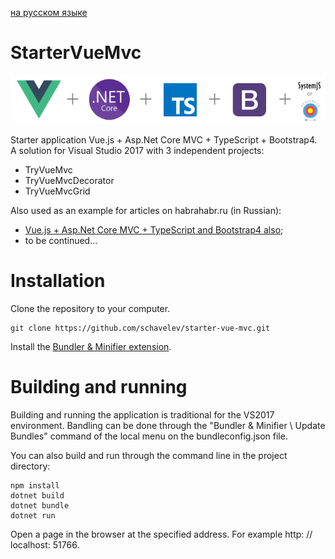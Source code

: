 [на русском языке](README.ru-ru.md)
# StarterVueMvc

![image](vue+aspnet+ts-bootstrap+require.png?raw=true "image")

Starter application Vue.js + Asp.Net Core MVC + TypeScript + Bootstrap4. A solution for Visual Studio 2017 with 3 independent projects:
- TryVueMvc
- TryVueMvcDecorator
- TryVueMvcGrid

Also used as an example for articles on habrahabr.ru (in Russian):
- [Vue.js + Asp.Net Core MVC + TypeScript and Bootstrap4 also](https://habrahabr.ru/post/350332/);
- to be continued... 

# Installation

Clone the repository to your computer.

```dos
git clone https://github.com/schavelev/starter-vue-mvc.git
```

Install the [Bundler & Minifier extension](https://marketplace.visualstudio.com/items?itemName=MadsKristensen.BundlerMinifier).

# Building and running

Building and running the application is traditional for the VS2017 environment. Bandling can be done through the "Bundler & Minifier \ Update Bundles" command of the local menu on the bundleconfig.json file.

You can also build and run through the command line in the project directory:
```dos
npm install
dotnet build
dotnet bundle
dotnet run
```
Open a page in the browser at the specified address. For example http: // localhost: 51766.
